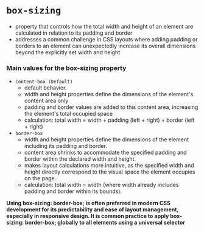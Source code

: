 # `box-sizing`
- property that controls how the total width and height of an element are calculated in relation to its padding and border
- addresses a common challenge in CSS layouts where adding padding or borders to an element can unexpectedly increase its overall dimensions beyond the explicitly set width and height

### Main values for the box-sizing property
- `content-box (Default)`
    - default behavior.
    - width and height properties define the dimensions of the element's content area only
    - padding and border values are added to this content area, increasing the element's total occupied space
    - calculation: total width = width + padding (left + right) + border (left + right)
- `border-box`
    - width and height properties define the dimensions of the element including its padding and border.
    - content area shrinks to accommodate the specified padding and border within the declared width and height.
    - makes layout calculations more intuitive, as the specified width and height directly correspond to the visual space the element occupies on the page.
    - calculation: total width = width (where width already includes padding and border within its bounds).


**Using box-sizing: border-box; is often preferred in modern CSS development for its predictability and ease of layout management, especially in responsive design. It is common practice to apply box-sizing: border-box; globally to all elements using a universal selector**
